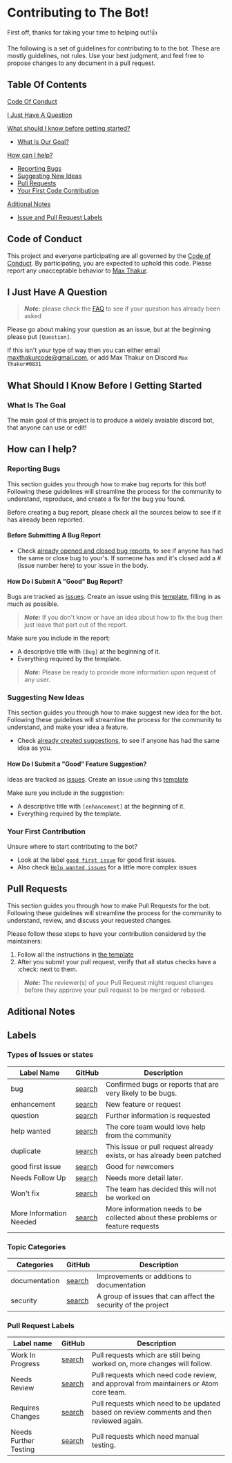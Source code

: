 # Contributing to The Bot!

First off, thanks for taking your time to helping out!:thumbsup:

The following is a set of guidelines for contributing to to the bot. These are mostly guidelines, not rules. Use your best judgment, and feel free to propose changes to any document in a pull request.

## Table Of Contents

[Code Of Conduct](#code-of-conduct)

[I Just Have A Question](#i-just-have-a-question)

[What should I know before getting started?](#what-should-i-know-before-i-getting-started)
* [What Is Our Goal?](#what-is-our-goal)

[How can I help?](#how-can-i-help)
* [Reporting Bugs](#reporting-bugs)
* [Suggesting New Ideas](#suggesting-new-ideas)
* [Pull Requests](#pull-requests)
* [Your First Code Contribution]()

[Aditional Notes](#aditional-notes)

* [Issue and Pull Request Labels](#labels)

## Code of Conduct
This project and everyone participating are all governed by the [Code of Conduct](.github/CODE_OF_CONDUCT.md). By participating, you are expected to uphold this code. Please report any unacceptable behavior to [Max Thakur](https://github.com/maxthakurcodes).

## I Just Have A Question
>***Note:*** please check the [FAQ](FAQ.md) to see if your question has already been asked

Please go about making your question as an issue, but at the beginning please put `[Question]`.

If this isn't your type of way then you can either email maxthakurcode@gmail.com, or add Max Thakur on Discord `Max Thakur#0831`

## What Should I Know Before I Getting Started

### What Is The Goal

The main goal of this project is to produce a widely avaiable discord bot, that anyone can use or edit!

## How can I help?

### Reporting Bugs

This section guides you through how to make bug reports for this bot! Following these guidelines will streamline the process for the community to understand, reproduce, and create a fix for the bug you found.

Before creating a bug report, please check all the sources below to see if it has already been reported.

#### Before Submitting A Bug Report

* Check [already opened and closed bug reports](https://github.com/MaxThakurCodes/Open-Source-Discord-Bot/issues?q=is%3Aissue+label%3Abug), to see if anyone has had the same or close bug to your's. If someone has and it's closed add a #(issue number here) to your issue in the body.

#### How Do I Submit A "Good" Bug Report?
Bugs are tracked as [issues](github.com/MaxThakurCodes/Open-Source-Discord-Bot/new/issues). Create an issue using this [template](.github/Templates/bug_report.md), filling in as much as possible.

> ***Note:*** If you don't know or have an idea about how to fix the bug then just leave that part out of the report.

Make sure you include in the report:
* A descriptive title with `[Bug]` at the beginning of it.
* Everything required by the template.

>***Note:*** Please be ready to provide more information upon request of any user.

### Suggesting New Ideas

This section guides you through how to make suggest new idea for the bot. Following these guidelines will streamline the process for the community to understand, and make your idea a feature.

* Check [already created suggestions](https://github.com/MaxThakurCodes/Open-Source-Discord-Bot/new/labels/enhancement), to see if anyone has had the same idea as you.

#### How Do I Submit a "Good" Feature Suggestion?
Ideas are tracked as [issues](github.com/MaxThakurCodes/Open-Source-Discord-Bot/new/issues). Create an issue using this [template](.github/Templates/feature_request.md)

Make sure you include in the suggestion:
* A descriptive title with `[enhancement]` at the beginning of it.
* Everything required by the template.

### Your First Contribution

Unsure where to start contributing to the bot?
* Look at the label [`good first issue`](https://github.com/MaxThakurCodes/Open-Source-Discord-Bot/new/labels/good%20first%20issue) for good first issues.
* Also check [`Help wanted issues`](https://github.com/MaxThakurCodes/Open-Source-Discord-Bot/new/labels/help%20wanted) for a little more complex issues

## Pull Requests

This section guides you through how to make Pull Requests for the bot. Following these guidelines will streamline the process for the community to understand, review, and discuss your requested changes.

Please follow these steps to have your contribution considered by the maintainers:

1. Follow all the instructions in [the template](.github/Templates/PULL_REQUEST_TEMPLATE.md)
2. After you submit your pull request, verify that all status checks have a :check: next to them.

>***Note:*** The reviewer(s) of your Pull Request might request changes before they approve your pull request to be merged or rebased.

## Aditional Notes

## Labels

### Types of Issues or states

| Label Name              | GitHub                                                                                     | Description                                                                     |
|-------------------------|--------------------------------------------------------------------------------------------|---------------------------------------------------------------------------------|
| bug                     | [search](https://github.com/MaxThakurCodes/Open-Source-Discord-Bot/labels/bug)            | Confirmed bugs or reports that are very likely to be bugs.                      |
| enhancement             | [search](https://github.com/MaxThakurCodes/Open-Source-Discord-Bot/new/labels/enhancement)                 | New feature or request                                                          |
| question                | [search](https://github.com/MaxThakurCodes/Open-Source-Discord-Bot/new/labels/question)                    | Further information is requested                                                |
| help wanted             | [search](https://github.com/MaxThakurCodes/Open-Source-Discord-Bot/new/labels/help%20wanted)               | The core team would love help from the community                                |
| duplicate               | [search](https://github.com/MaxThakurCodes/Open-Source-Discord-Bot/new/labels/duplicate)                   | This issue or pull request already exists, or has already been patched          |
| good first issue        | [search](https://github.com/MaxThakurCodes/Open-Source-Discord-Bot/new/labels/good%20first%20issue)        | Good for newcomers                                                              |
| Needs Follow Up         | [search](https://github.com/MaxThakurCodes/Open-Source-Discord-Bot/new/labels/Needs%20Follow%20Up)         | Needs more detail later.                                                        |
| Won't fix               | [search](https://github.com/MaxThakurCodes/Open-Source-Discord-Bot/new/labels/wont%20fix)                  | The team has decided this will not be worked on                                 |
| More Information Needed | [search](https://github.com/MaxThakurCodes/Open-Source-Discord-Bot/new/labels/More%20Information%20Needed) | More information needs to be collected about these problems or feature requests |

### Topic Categories

| Categories    | GitHub                                                                       | Description                                                   |
|---------------|------------------------------------------------------------------------------|---------------------------------------------------------------|
| documentation | [search](https://github.com/MaxThakurCodes/Open-Source-Discord-Bot/new/labels/documentation) | Improvements or additions to documentation                    |
| security      | [search](https://github.com/MaxThakurCodes/Open-Source-Discord-Bot/new/labels/security)      | A group of issues that can affect the security of the project |

### Pull Request Labels
| Label name            | GitHub                                                                                      | Description                                                                              |
|-----------------------|---------------------------------------------------------------------------------------------|------------------------------------------------------------------------------------------|
| Work In Progress      | [search](https://github.com/MaxThakurCodes/Open-Source-Discord-Bot/new/labels/Work%20In%20Progress)         | Pull requests which are still being worked on, more changes will follow.                 |
| Needs Review          | [search](https://github.com/MaxThakurCodes/Open-Source-Discord-Bot/new/labels/Needs%20Review)               | Pull requests which need code review, and approval from maintainers or Atom core team.   |
| Requires Changes      | [search](https://github.com/MaxThakurCodes/Open-Source-Discord-Bot/new/labels/Requires%20Changes)           | Pull requests which need to be updated based on review comments and then reviewed again. |
| Needs Further Testing | [search](https://github.com/MaxThakurCodes/Open-Source-Discord-Bot/new/labels/Requires%20Further%20Testing) | Pull requests which need manual testing.                                                 |
